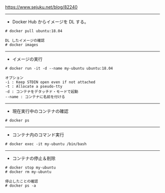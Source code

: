 https://www.sejuku.net/blog/82240

---
* Docker Hub からイメージを DL する。
```
# docker pull ubuntu:18.04

DL したイメージの確認
# docker images
```

---
* イメージの実行
```
# docker run -it -d --name my-ubuntu ubuntu:18.04

オプション
-i : Keep STDIN open even if not attached
-t : Allocate a pseudo-tty
-d : コンテナをデタッチド・モードで起動
--name : コンテナに名前を付ける
```

---
* 現在実行中のコンテナの確認
```
# docker ps
```

---
* コンテナ内のコマンド実行
```
# docker exec -it my-ubuntu /bin/bash
```

---
* コンテナの停止＆削除
```
# docker stop my-ubuntu
# docker rm my-ubuntu

停止したことの確認
# docker ps -a
```
